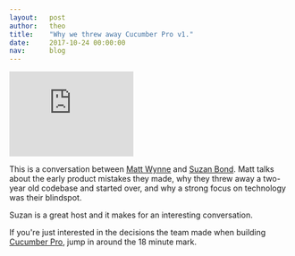 ```yaml
---
layout:   post
author:   theo
title:    "Why we threw away Cucumber Pro v1."
date:     2017-10-24 00:00:00
nav:      blog
---
```


<iframe style="border: solid 1px #dedede;"  src="https://app.stitcher.com/splayer/f/143713/51859962" width="220" height="150" frameborder="0" scrolling="no"></iframe>

This is a conversation between [Matt Wynne](https://twitter.com/mattwynne) and [Suzan Bond](https://twitter.com/suzanbond). Matt talks about the early product mistakes they made, why they threw away a two-year old codebase and started over, and why a strong focus on technology was their blindspot. 

Suzan is a great host and it makes for an interesting conversation. 

If you're just interested in the decisions the team made when building [Cucumber Pro](https://cucumber.io/pro), jump in around the 18 minute mark. 
